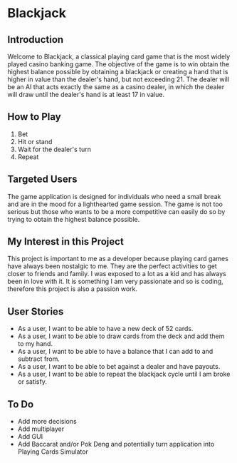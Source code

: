 # Blackjack

## Introduction

Welcome to Blackjack, a classical playing card game that is the most widely played casino banking game. The objective 
of the game is to win obtain the highest balance possible by obtaining a blackjack or creating a hand that is higher in 
value than the dealer's hand, but not exceeding 21. The dealer will be an AI that acts exactly the same as a casino 
dealer, in which the dealer will draw until the dealer's hand is at least 17 in value.

## How to Play

1. Bet
2. Hit or stand
3. Wait for the dealer's turn
4. Repeat

## Targeted Users

The game application is designed for individuals who need a small break and are in the mood for a lighthearted game
session. The game is not too serious but those who wants to be a more competitive can easily do so by trying to obtain 
the highest balance possible.

## My Interest in this Project

This project is important to me as a developer because playing card games have always been nostalgic to me. They are the
perfect activities to get closer to friends and family. I was exposed to a lot as a kid and has always been in love with
it. It is something I am very passionate and so is coding, therefore this project is also a passion work.

## User Stories

- As a user, I want to be able to have a new deck of 52 cards.
- As a user, I want to be able to draw cards from the deck and add them to my hand.
- As a user, I want to be able to have a balance that I can add to and subtract from.
- As a user, I want to be able to bet against a dealer and have payouts.
- As a user, I want to be able to repeat the blackjack cycle until I am broke or satisfy.

## To Do

- Add more decisions
- Add multiplayer
- Add GUI
- Add Baccarat and/or Pok Deng and potentially turn application into Playing Cards Simulator
